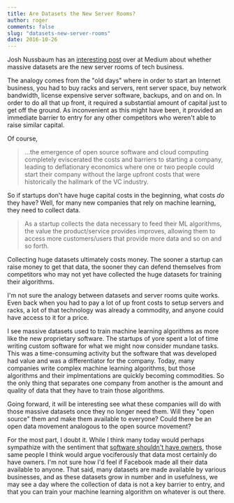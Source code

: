 ```yaml
---
title: Are Datasets the New Server Rooms?
author: roger
comments: false
slug: "datasets-new-server-rooms"
date: 2016-10-26
---
```


Josh Nussbaum has an [interesting post](https://medium.com/@josh_nussbaum/data-sets-are-the-new-server-rooms-40fdb5aed6b0?_hsenc=p2ANqtz-8IHAReMPP2JjyYs6TqyMYCnjUapQdLQFEaQOjNX9BfUhZV2nzXWwy2NHJHrCs-VN67GxT4djKCUWq8tkhTyiQkb965bg&_hsmi=36470868#.wz8f23tak) over at Medium about whether massive datasets are the new server rooms of tech business. 

The analogy comes from the "old days" where in order to start an Internet business, you had to buy racks and servers, rent server space, buy network bandwidth, license expensive server software, backups, and on and on. In order to do all that up front, it required a substantial amount of capital just to get off the ground. As inconvenient as this might have been, it provided an immediate barrier to entry for any other competitors who weren't able to raise similar capital.

Of course,

> ...the emergence of open source software and cloud computing completely eviscerated the costs and barriers to starting a company, leading to deflationary economics where one or two people could start their company without the large upfront costs that were historically the hallmark of the VC industry.

So if startups don't have huge capital costs in the beginning, what costs *do* they have? Well, for many new companies that rely on machine learning, they need to collect data.

> As a startup collects the data necessary to feed their ML algorithms, the value the product/service provides improves, allowing them to access more customers/users that provide more data and so on and so forth.

Collecting huge datasets ultimately costs money. The sooner a startup can raise money to get that data, the sooner they can defend themselves from competitors who may not yet have collected the huge datasets for training their algorithms.

I'm not sure the analogy between datasets and server rooms quite works. Even back when you had to pay a lot of up front costs to setup servers and racks, a lot of that technology was already a commodity, and anyone could have access to it for a price. 

I see massive datasets used to train machine learning algorithms as more like the new proprietary software. The startups of yore spent a lot of time writing custom software for what we might now consider mundane tasks. This was a time-consuming activity but the software that was developed had value and was a differentiator for the company. Today, many companies write complex machine learning algorithms, but those algorithms and their implmentations are quickly becoming commodities. So the only thing that separates one company from another is the amount and quality of data that they have to train those algorithms. 

Going forward, it will be interesting see what these companies will do with those massive datasets once they no longer need them. Will they "open source" them and make them available to everyone? Could there be an open data movement analogous to the open source movement? 

For the most part, I doubt it. While I think many today would perhaps sympathize with the sentiment that [software shouldn't have owners](https://www.gnu.org/gnu/manifesto.en.html), those same people I think would argue vociferously that data most certainly do have owners. I'm not sure how I'd feel if Facebook made all their data available to anyone. That said, many datasets are made available by various businesses, and as these datasets grow in number and in usefulness, we may see a day where the collection of data is not a key barrier to entry, and that you can train your machine learning algorithm on whatever is out there.
